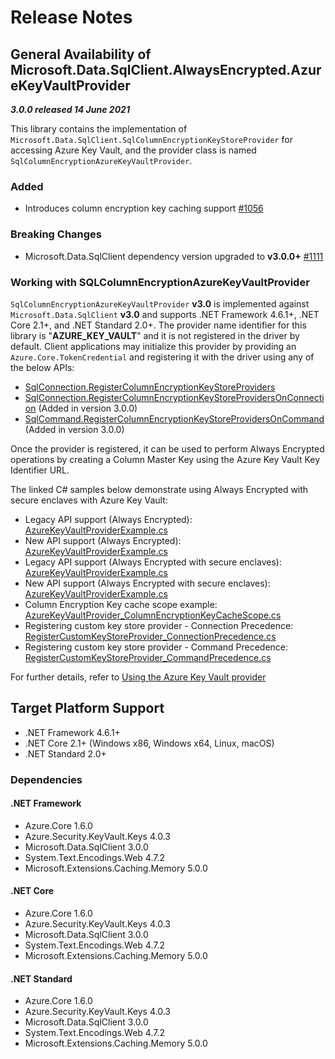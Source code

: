 # Release Notes

## General Availability of Microsoft.Data.SqlClient.AlwaysEncrypted.AzureKeyVaultProvider

_**3.0.0 released 14 June 2021**_

This library contains the implementation of `Microsoft.Data.SqlClient.SqlColumnEncryptionKeyStoreProvider` for accessing Azure Key Vault, and the provider class is named `SqlColumnEncryptionAzureKeyVaultProvider`.

### Added

- Introduces column encryption key caching support [#1056](https://github.com/dotnet/SqlClient/pull/1056)

### Breaking Changes

- Microsoft.Data.SqlClient dependency version upgraded to **v3.0.0+** [#1111](https://github.com/dotnet/SqlClient/pull/1111)

### Working with SQLColumnEncryptionAzureKeyVaultProvider

`SqlColumnEncryptionAzureKeyVaultProvider` **v3.0** is implemented against `Microsoft.Data.SqlClient` **v3.0** and supports .NET Framework 4.6.1+, .NET Core 2.1+, and .NET Standard 2.0+. The provider name identifier for this library is "**AZURE_KEY_VAULT**" and it is not registered in the driver by default. Client applications may initialize this provider by providing an `Azure.Core.TokenCredential` and registering it with the driver using any of the below APIs:

- [SqlConnection.RegisterColumnEncryptionKeyStoreProviders](https://docs.microsoft.com/dotnet/api/microsoft.data.sqlclient.sqlconnection.registercolumnencryptionkeystoreproviders?view=sqlclient-dotnet-3.0)
- [SqlConnection.RegisterColumnEncryptionKeyStoreProvidersOnConnection](https://docs.microsoft.com/dotnet/api/microsoft.data.sqlclient.sqlconnection.registercolumnencryptionkeystoreprovidersonconnection?view=sqlclient-dotnet-3.0) (Added in version 3.0.0)
- [SqlCommand.RegisterColumnEncryptionKeyStoreProvidersOnCommand](https://docs.microsoft.com/dotnet/api/microsoft.data.sqlclient.sqlcommand.registercolumnencryptionkeystoreprovidersoncommand?view=sqlclient-dotnet-3.0) (Added in version 3.0.0)

Once the provider is registered, it can be used to perform Always Encrypted operations by creating a Column Master Key using the Azure Key Vault Key Identifier URL.

The linked C# samples below demonstrate using Always Encrypted with secure enclaves with Azure Key Vault:

- Legacy API support (Always Encrypted): [AzureKeyVaultProviderExample.cs](https://github.com/dotnet/SqlClient/blob/main/doc/samples/AzureKeyVaultProviderLegacyExample_2_0.cs)
- New API support (Always Encrypted): [AzureKeyVaultProviderExample.cs](https://github.com/dotnet/SqlClient/blob/main/doc/samples/AzureKeyVaultProviderExample_2_0.cs)
- Legacy API support (Always Encrypted with secure enclaves): [AzureKeyVaultProviderExample.cs](https://github.com/dotnet/SqlClient/blob/main/doc/samples/doc\samples\AzureKeyVaultProviderWithEnclaveProviderExample.cs)
- New API support (Always Encrypted with secure enclaves): [AzureKeyVaultProviderExample.cs](https://github.com/dotnet/SqlClient/blob/main/doc/samples/doc\samples\AzureKeyVaultProviderWithEnclaveProviderExample_2_0.cs)
- Column Encryption Key cache scope example: [AzureKeyVaultProvider_ColumnEncryptionKeyCacheScope.cs](https://github.com/dotnet/SqlClient/blob/main/doc/samples/AzureKeyVaultProvider_ColumnEncryptionKeyCacheScope.cs)
- Registering custom key store provider - Connection Precedence: [RegisterCustomKeyStoreProvider_ConnectionPrecedence.cs](https://github.com/dotnet/SqlClient/blob/main/doc/samples/RegisterCustomKeyStoreProvider_ConnectionPrecedence.cs)
- Registering custom key store provider - Command Precedence: [RegisterCustomKeyStoreProvider_CommandPrecedence.cs](https://github.com/dotnet/SqlClient/blob/main/doc/samples/RegisterCustomKeyStoreProvider_CommandPrecedence.cs)

For further details, refer to [Using the Azure Key Vault provider](https://docs.microsoft.com/sql/connect/ado-net/sql/sqlclient-support-always-encrypted#using-the-azure-key-vault-provider)

## Target Platform Support

- .NET Framework 4.6.1+
- .NET Core 2.1+ (Windows x86, Windows x64, Linux, macOS)
- .NET Standard 2.0+

### Dependencies

#### .NET Framework

- Azure.Core 1.6.0
- Azure.Security.KeyVault.Keys 4.0.3
- Microsoft.Data.SqlClient 3.0.0
- System.Text.Encodings.Web 4.7.2
- Microsoft.Extensions.Caching.Memory 5.0.0

#### .NET Core

- Azure.Core 1.6.0
- Azure.Security.KeyVault.Keys 4.0.3
- Microsoft.Data.SqlClient 3.0.0
- System.Text.Encodings.Web 4.7.2
- Microsoft.Extensions.Caching.Memory 5.0.0

#### .NET Standard

- Azure.Core 1.6.0
- Azure.Security.KeyVault.Keys 4.0.3
- Microsoft.Data.SqlClient 3.0.0
- System.Text.Encodings.Web 4.7.2
- Microsoft.Extensions.Caching.Memory 5.0.0
